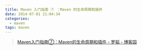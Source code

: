 ```yaml
---
title: Maven 入门指南 ⑦ ：Maven 的生命周期和插件
date: 2014-07-01 21:04:34
categories:
  - maven
tags: maven
---
```


> [Maven入门指南⑦：Maven的生命周期和插件 - 罗韬 - 博客园](http://www.cnblogs.com/luotaoyeah/p/3819001.html)
